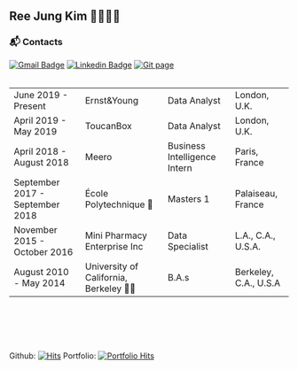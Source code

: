 ## Ree Jung Kim 🙊🙉🙈🐵
<!--
### :cyclone: Languages
![PYTHON](https://img.shields.io/badge/PYTHON-%E2%98%85%E2%98%85%E2%98%85%E2%98%85%E2%98%86-0696D7?style=plastic&logo=Python&logoColor=white) 
-->


### :mailbox_with_mail: Contacts
[![Gmail Badge](https://img.shields.io/badge/Gmail-d14836?style=flat-square&logo=Gmail&logoColor=white&link=mailto:reejugn.kim@gmail.com)](mailto:reejung.kim@gmail.com) 
[![Linkedin Badge](https://img.shields.io/badge/-LinkedIn-blue?style=flat-square&logo=Linkedin&logoColor=white&link=www.linkedin.com/in/reejungkim/)](https://www.linkedin.com/in/reejungkim/) 
[![Git page](http://img.shields.io/badge/-Portfolio-black?style=flat-square&logo=github&link=https://reejungkim.github.io/)](https://reejungkim.github.io/)
<br></br>

|                                 	|                                       	|                              	|                       	|
|---------------------------------	|---------------------------------------	|------------------------------	|-----------------------	|
| June 2019 - Present             	| Ernst&Young                           	| Data Analyst                 	| London, U.K.          	|
| April 2019 - May 2019           	| ToucanBox                             	| Data Analyst                 	| London, U.K.          	|
| April 2018 - August 2018        	| Meero                                 	| Business Intelligence Intern 	| Paris, France         	|
| September 2017 - September 2018 	| École Polytechnique 👩‍               	| Masters 1                    	| Palaiseau, France     	|
| November 2015 - October 2016    	| Mini Pharmacy Enterprise Inc          	| Data Specialist              	| L.A., C.A., U.S.A.    	|
| August 2010 - May 2014          	| University of California, Berkeley 👩‍🎓 	| B.A.s                        	| Berkeley, C.A., U.S.A 	|
<br></br>
<br></br>

Github: [![Hits](https://hits.seeyoufarm.com/api/count/incr/badge.svg?url=https%3A%2F%2Fgithub.com%2Freejungkim&count_bg=%2379C83D&title_bg=%23555555&icon=&icon_color=%23E7E7E7&title=hits&edge_flat=false)](https://hits.seeyoufarm.com)
Portfolio: [![Portfolio Hits](https://hits.seeyoufarm.com/api/count/incr/badge.svg?url=https%3A%2F%2Freejungkim.github.io&count_bg=%2379C83D&title_bg=%23555555&icon=&icon_color=%23E7E7E7&title=hits&edge_flat=false)](https://hits.seeyoufarm.com)

<!--
**reejungkim/reejungkim** is a ✨ _special_ ✨ repository because its `README.md` (this file) appears on your GitHub profile.

Here are some ideas to get you started:

- 🔭 I’m currently working on ...
- 🌱 I’m currently learning ...
- 👯 I’m looking to collaborate on ...
- 🤔 I’m looking for help with ...
- 💬 Ask me about ...
- 📫 How to reach me: ...
- 😄 Pronouns: ...
- ⚡ Fun fact: ...
-->

